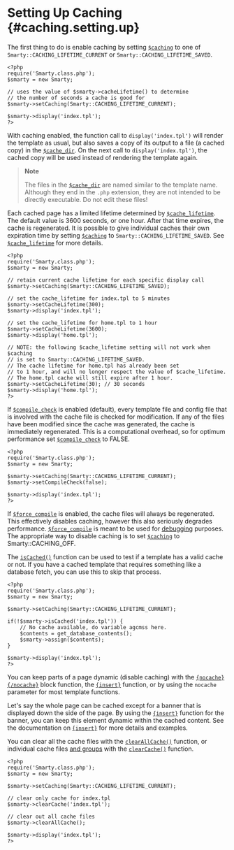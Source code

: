 Setting Up Caching {#caching.setting.up}
==================

The first thing to do is enable caching by setting
[`$caching`](#variable.caching) to one of
`Smarty::CACHING_LIFETIME_CURRENT` or `Smarty::CACHING_LIFETIME_SAVED`.


    <?php
    require('Smarty.class.php');
    $smarty = new Smarty;

    // uses the value of $smarty->cacheLifetime() to determine
    // the number of seconds a cache is good for
    $smarty->setCaching(Smarty::CACHING_LIFETIME_CURRENT);

    $smarty->display('index.tpl');
    ?>

        

With caching enabled, the function call to `display('index.tpl')` will
render the template as usual, but also saves a copy of its output to a
file (a cached copy) in the [`$cache_dir`](#variable.cache.dir). On the
next call to `display('index.tpl')`, the cached copy will be used
instead of rendering the template again.

> **Note**
>
> The files in the [`$cache_dir`](#variable.cache.dir) are named similar
> to the template name. Although they end in the `.php` extension, they
> are not intended to be directly executable. Do not edit these files!

Each cached page has a limited lifetime determined by
[`$cache_lifetime`](#variable.cache.lifetime). The default value is 3600
seconds, or one hour. After that time expires, the cache is regenerated.
It is possible to give individual caches their own expiration time by
setting [`$caching`](#variable.caching) to
`Smarty::CACHING_LIFETIME_SAVED`. See
[`$cache_lifetime`](#variable.cache.lifetime) for more details.


    <?php
    require('Smarty.class.php');
    $smarty = new Smarty;

    // retain current cache lifetime for each specific display call
    $smarty->setCaching(Smarty::CACHING_LIFETIME_SAVED);

    // set the cache_lifetime for index.tpl to 5 minutes
    $smarty->setCacheLifetime(300);
    $smarty->display('index.tpl');

    // set the cache_lifetime for home.tpl to 1 hour
    $smarty->setCacheLifetime(3600);
    $smarty->display('home.tpl');

    // NOTE: the following $cache_lifetime setting will not work when $caching
    // is set to Smarty::CACHING_LIFETIME_SAVED.
    // The cache lifetime for home.tpl has already been set
    // to 1 hour, and will no longer respect the value of $cache_lifetime.
    // The home.tpl cache will still expire after 1 hour.
    $smarty->setCacheLifetime(30); // 30 seconds
    $smarty->display('home.tpl');
    ?>

        

If [`$compile_check`](#variable.compile.check) is enabled (default),
every template file and config file that is involved with the cache file
is checked for modification. If any of the files have been modified
since the cache was generated, the cache is immediately regenerated.
This is a computational overhead, so for optimum performance set
[`$compile_check`](#variable.compile.check) to FALSE.


    <?php
    require('Smarty.class.php');
    $smarty = new Smarty;

    $smarty->setCaching(Smarty::CACHING_LIFETIME_CURRENT);
    $smarty->setCompileCheck(false);

    $smarty->display('index.tpl');
    ?>

        

If [`$force_compile`](#variable.force.compile) is enabled, the cache
files will always be regenerated. This effectively disables caching,
however this also seriously degrades performance.
[`$force_compile`](#variable.force.compile) is meant to be used for
[debugging](#chapter.debugging.console) purposes. The appropriate way to
disable caching is to set [`$caching`](#variable.caching) to
Smarty::CACHING\_OFF.

The [`isCached()`](#api.is.cached) function can be used to test if a
template has a valid cache or not. If you have a cached template that
requires something like a database fetch, you can use this to skip that
process.


    <?php
    require('Smarty.class.php');
    $smarty = new Smarty;

    $smarty->setCaching(Smarty::CACHING_LIFETIME_CURRENT);

    if(!$smarty->isCached('index.tpl')) {
        // No cache available, do variable agcmss here.
        $contents = get_database_contents();
        $smarty->assign($contents);
    }

    $smarty->display('index.tpl');
    ?>

        

You can keep parts of a page dynamic (disable caching) with the
[`{nocache}{/nocache}`](#language.function.nocache) block function, the
[`{insert}`](#language.function.insert) function, or by using the
`nocache` parameter for most template functions.

Let\'s say the whole page can be cached except for a banner that is
displayed down the side of the page. By using the
[`{insert}`](#language.function.insert) function for the banner, you can
keep this element dynamic within the cached content. See the
documentation on [`{insert}`](#language.function.insert) for more
details and examples.

You can clear all the cache files with the
[`clearAllCache()`](#api.clear.all.cache) function, or individual cache
files [and groups](#caching.groups) with the
[`clearCache()`](#api.clear.cache) function.


    <?php
    require('Smarty.class.php');
    $smarty = new Smarty;

    $smarty->setCaching(Smarty::CACHING_LIFETIME_CURRENT);

    // clear only cache for index.tpl
    $smarty->clearCache('index.tpl');

    // clear out all cache files
    $smarty->clearAllCache();

    $smarty->display('index.tpl');
    ?>

        
